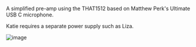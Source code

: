 A simplified pre-amp using the THAT1512 based on Matthew Perk's Ultimate USB C microphone.

Katie requires a separate power supply such as Liza.

![image](https://github.com/user-attachments/assets/655fe8e8-0fb9-4530-acb1-c3077c57defd)


